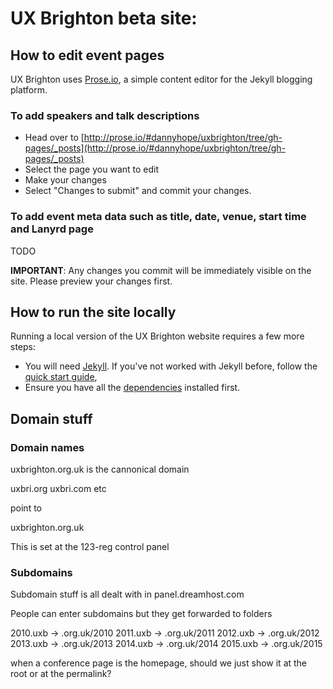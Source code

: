 # UX Brighton beta site:

## How to edit event pages

UX Brighton uses [Prose.io](http://prose.io/#dannyhope/uxbrighton/tree/gh-pages/_posts), a simple content editor for the Jekyll blogging platform. 

### To add speakers and talk descriptions

- Head over to [http://prose.io/#dannyhope/uxbrighton/tree/gh-pages/_posts](http://prose.io/#dannyhope/uxbrighton/tree/gh-pages/_posts)
- Select the page you want to edit
- Make your changes
- Select "Changes to submit" and commit your changes. 

### To add event meta data such as title, date, venue, start time and Lanyrd page

TODO

**IMPORTANT**: Any changes you commit will be immediately visible on the site. Please preview your changes first.

## How to run the site locally

Running a local version of the UX Brighton website requires a few more steps:

- You will need [Jekyll](http://jekyllrb.com/). If you've not worked with Jekyll before, follow the [quick start guide](http://jekyllrb.com/docs/quickstart/), 
- Ensure you have all the [dependencies](http://jekyllrb.com/docs/installation/) installed first. 

## Domain stuff

### Domain names

uxbrighton.org.uk is the cannonical domain

uxbri.org
uxbri.com
etc

point to

uxbrighton.org.uk

This is set at the 123-reg control panel

### Subdomains

Subdomain stuff is all dealt with in panel.dreamhost.com

People can enter subdomains but they get forwarded to folders

2010.uxb → .org.uk/2010
2011.uxb → .org.uk/2011
2012.uxb → .org.uk/2012
2013.uxb → .org.uk/2013
2014.uxb → .org.uk/2014
2015.uxb → .org.uk/2015

when a conference page is the homepage, should we just show it at the root or at the permalink?